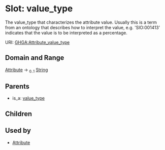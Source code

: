
# Slot: value_type


The value_type that characterizes the attribute value. Usually this is a term from an ontology that describes how to interpret the value, e.g. 'SIO:001413' indicates that the value is to be interpreted as a percentage.

URI: [GHGA:Attribute_value_type](https://w3id.org/GHGA/Attribute_value_type)


## Domain and Range

[Attribute](Attribute.md) &#8594;  <sub>0..1</sub> [String](types/String.md)

## Parents

 *  is_a: [value_type](value_type.md)

## Children


## Used by

 * [Attribute](Attribute.md)
